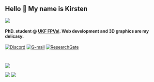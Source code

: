 <h2 align="left">Hello 👋 My name is Kirsten</h2>

<a href="https://github.com/drkostas">
    <img src="https://github-stats-alpha.vercel.app/api?username=ksteflovic&cc=22272e&tc=37BCF6&ic=fff&bc=0000">
</a>

<h4 align="left">PhD. student @ <a href="https://www.facebook.com/fpvai.ukf"> UKF FPVaI</a>. Web development and 3D graphics are my delicasy.</h4>

[![Discord](https://img.shields.io/badge/Discord-%235865F2.svg?style=for-the-badge&logo=discord&logoColor=white)](https://discordapp.com/users/977931722123517952)  [![G-mail](https://img.shields.io/badge/Gmail-D14836?style=for-the-badge&logo=gmail&logoColor=white)](mailto:k.steflovic@gmail.com) 	[![ResearchGate](https://img.shields.io/badge/ResearchGate-00CCBB?style=for-the-badge&logo=ResearchGate&logoColor=white)](https://www.researchgate.net/profile/Kirsten-Steflovic) 

<br>

![](http://github-profile-summary-cards.vercel.app/api/cards/profile-details?username=ksteflovic&theme=github) 

![](http://github-profile-summary-cards.vercel.app/api/cards/repos-per-language?username=ksteflovic&theme=github) 
![](http://github-profile-summary-cards.vercel.app/api/cards/most-commit-language?username=ksteflovic&theme=github)

<!--
[![Top Langs](https://github-readme-stats.vercel.app/api/top-langs/?username=ksteflovic)](https://github.com/ksteflovic/github-readme-stats)


**ksteflovic/ksteflovic** is a ✨ _special_ ✨ repository because its `README.md` (this file) appears on her GitHub profile.
-->
